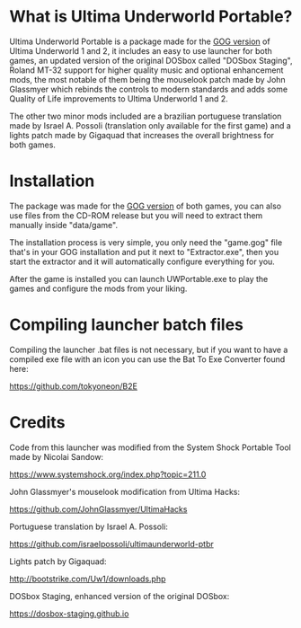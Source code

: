 # What is Ultima Underworld Portable?
Ultima Underworld Portable is a package made for the [GOG
version](https://www.gog.com/game/ultima_underworld_1_2) of Ultima Underworld 1 and 2, it includes an easy
to use launcher for both games, an updated version of the
original DOSbox called "DOSbox Staging", Roland MT-32 support 
for higher quality music and optional enhancement mods, the
most notable of them being the mouselook patch made by John Glassmyer
which rebinds the controls to modern standards and adds some Quality
of Life improvements to Ultima Underworld 1 and 2.

The other two minor mods included are a brazilian portuguese translation
made by Israel A. Possoli (translation only available for the first game) 
and a lights patch made by Gigaquad that increases the overall brightness
for both games.

# Installation

The package was made for the [GOG
version](https://www.gog.com/game/ultima_underworld_1_2) of both games, you can also use
files from the CD-ROM release but you will need to extract them manually
inside "data/game".

The installation process is very simple, you only need the "game.gog" file
that's in your GOG installation and put it next to "Extractor.exe", then
you start the extractor and it will automatically configure everything for
you.

After the game is installed you can launch UWPortable.exe to play the games
and configure the mods from your liking.

# Compiling launcher batch files

Compiling the launcher .bat files is not necessary, but if you want to have a compiled exe file with an icon you can
use the Bat To Exe Converter found here:

https://github.com/tokyoneon/B2E

# Credits

Code from this launcher was modified from the System Shock Portable Tool
made by Nicolai Sandow:

https://www.systemshock.org/index.php?topic=211.0

John Glassmyer's mouselook modification from Ultima Hacks:

https://github.com/JohnGlassmyer/UltimaHacks

Portuguese translation by Israel A. Possoli:

https://github.com/israelpossoli/ultimaunderworld-ptbr

Lights patch by Gigaquad:

http://bootstrike.com/Uw1/downloads.php

DOSbox Staging, enhanced version of the original DOSbox:

https://dosbox-staging.github.io
